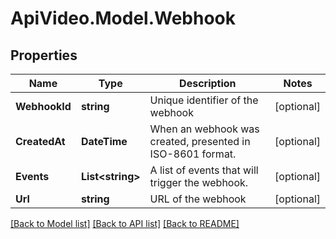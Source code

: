 # ApiVideo.Model.Webhook

## Properties

Name | Type | Description | Notes
------------ | ------------- | ------------- | -------------
**WebhookId** | **string** | Unique identifier of the webhook | [optional] 
**CreatedAt** | **DateTime** | When an webhook was created, presented in ISO-8601 format. | [optional] 
**Events** | **List&lt;string&gt;** | A list of events that will trigger the webhook. | [optional] 
**Url** | **string** | URL of the webhook | [optional] 

[[Back to Model list]](../README.md#documentation-for-models) [[Back to API list]](../README.md#documentation-for-api-endpoints) [[Back to README]](../README.md)

